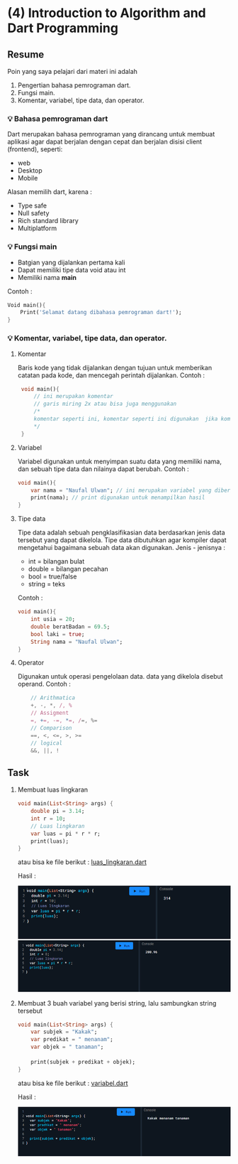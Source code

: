 # (4) Introduction to Algorithm and Dart Programming

## Resume

Poin yang saya pelajari dari materi ini adalah
1. Pengertian bahasa pemrograman dart.
2. Fungsi main.
3. Komentar, variabel, tipe data, dan operator.

### 💡 Bahasa pemrograman dart
Dart merupakan bahasa pemrograman yang dirancang untuk membuat aplikasi agar dapat berjalan dengan cepat dan berjalan disisi client (frontend), seperti:
- web
- Desktop
- Mobile

Alasan memilih dart, karena :
- Type safe
- Null safety
- Rich standard library
- Multiplatform

### 💡 Fungsi main
- Batgian yang dijalankan pertama kali
- Dapat memiliki tipe data void atau int
- Memiliki nama <b>main</b>

Contoh : 
``` dart
Void main(){
    Print('Selamat datang dibahasa pemrograman dart!');
}
```
### 💡 Komentar, variabel, tipe data, dan operator.

1. Komentar 
   
   Baris kode yang tidak dijalankan dengan tujuan untuk memberikan catatan pada kode, dan mencegah perintah dijalankan. Contoh :
   ``` dart
    void main(){
        // ini merupakan komentar
        // garis miring 2x atau bisa juga menggunakan
        /*
        komentar seperti ini, komentar seperti ini digunakan  jika komentar dengan line banyak
        */
    }
   ```

2. Variabel
   
   Variabel digunakan untuk menyimpan suatu data yang memiliki nama, dan sebuah tipe data dan nilainya dapat berubah. Contoh :
   ``` dart
   void main(){
       var nama = "Naufal Ulwan"; // ini merupakan variabel yang diberi suatu nilai dengan tipe data default string
       print(nama); // print digunakan untuk menampilkan hasil
   }
   ```

3. Tipe data
   
   Tipe data adalah sebuah pengklasifikasian data berdasarkan jenis data tersebut yang dapat dikelola. Tipe data dibutuhkan agar kompiler dapat mengetahui bagaimana sebuah data akan digunakan. Jenis - jenisnya :
   * int = bilangan bulat
   * double = bilangan pecahan
   * bool = true/false
   * string = teks
    
    Contoh :
    ``` dart
    void main(){
        int usia = 20;
        double beratBadan = 69.5;
        bool laki = true;
        String nama = "Naufal Ulwan";
    }
    ```

4. Operator
   
   Digunakan untuk operasi pengelolaan data. data yang dikelola disebut operand. Contoh :
   ``` javascript
       // Arithmatica
       +, -, *, /, %
       // Assigment 
       =, +=, -=, *=, /=, %=
       // Comparison
       ==, <, <=, >, >=
       // logical
       &&, ||, !
   ```

## Task
1. Membuat luas lingkaran

    ``` dart
    void main(List<String> args) {
        double pi = 3.14;
        int r = 10;
        // Luas lingkaran
        var luas = pi * r * r;
        print(luas);
    }
    ```
    atau bisa ke file berikut : 
    [luas_lingkaran.dart](praktikum/luas_lingkaran.dart)

    Hasil : 

    ![luas_lingkaran](screenshots/hasil%20code%20luas_lingkaran.png)
    ![luas_lingkaran2](screenshots/hasil%20code%20luas_lingkaran2.png)

2. Membuat 3 buah variabel yang berisi string, lalu sambungkan string tersebut

    ``` dart
    void main(List<String> args) {
        var subjek = "Kakak";
        var predikat = " menanam";
        var objek = " tanaman";

        print(subjek + predikat + objek);
    }
    ```

    atau bisa ke file berikut :
    [variabel.dart](praktikum/Variabel.dart)

    Hasil :
    
    ![variabel](screenshots/Hasil%20code%20variabel.png) 